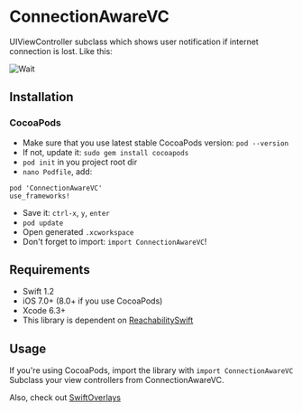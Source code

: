 # ConnectionAwareVC
UIViewController subclass which shows user notification if internet connection is lost.
Like this:

![Wait](http://i.imgur.com/Qdbjg72.png)

## Installation

### CocoaPods
- Make sure that you use latest stable CocoaPods version: `pod --version`
- If not, update it: `sudo gem install cocoapods`
- `pod init` in you project root dir
- `nano Podfile`, add:

```
pod 'ConnectionAwareVC'
use_frameworks! 
``` 
- Save it: `ctrl-x`, `y`, `enter`
- `pod update`
- Open generated `.xcworkspace`
- Don't forget to import: `import ConnectionAwareVC`!

## Requirements
- Swift 1.2
- iOS 7.0+ (8.0+ if you use CocoaPods)
- Xcode 6.3+
- This library is dependent on [ReachabilitySwift](https://github.com/ashleymills/Reachability.swift)

## Usage

If you're using CocoaPods, import the library with `import ConnectionAwareVC`
Subclass your view controllers from ConnectionAwareVC.

Also, check out [SwiftOverlays](https://github.com/peterprokop/SwiftOverlays/)
